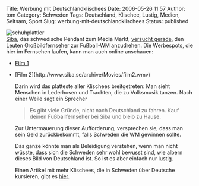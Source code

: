 Title: Werbung mit Deutschlandklischees
Date: 2006-05-26 11:57
Author: tom
Category: Schweden
Tags: Deutschland, Klischee, Lustig, Medien, Seltsam, Sport
Slug: werbung-mit-deutschlandklischees
Status: published

![schuhplattler](/pic/kukuuu.jpg)  
[Siba](http://www.siba.se), das schwedische Pendant zum Media Markt,
[versucht gerade](http://www.siba.se/ringsignaler), den Leuten
Großbildfernseher zur Fußball-WM anzudrehen. Die Werbespots, die hier im
Fernsehen laufen, kann man auch online anschauen:

-   [Film 1](http://www.siba.se/archive/Movies/film1.wmv)

<ul>
<li>
[Film 2](http://www.siba.se/archive/Movies/film2.wmv)

</p>
Darin wird das platteste aller Klischees breitgetreten: Man sieht
Menschen in Lederhosen und Trachten, die zu Volksmusik tanzen. Nach
einer Weile sagt ein Sprecher

> Es gibt viele Gründe, nicht nach Deutschland zu fahren. Kauf deinen
> Fußballfernseher bei Siba und bleib zu Hause.

Zur Untermauerung dieser Aufforderung, versprechen sie, dass man sein
Geld zurückbekommt, falls Schweden die WM gewinnen sollte.

Das ganze könnte man als Beleidigung verstehen, wenn man nicht wüsste,
dass sich die Schweden sehr wohl bewusst sind, wie albern dieses Bild
von Deutschland ist. So ist es aber einfach nur lustig.

Einen Artikel mit mehr Klischees, die in Schweden über Deutsche
kursieren, gibt es
[hier](http://www.fiket.de/2006/05/30/schweden-ueber-deutsche/).

